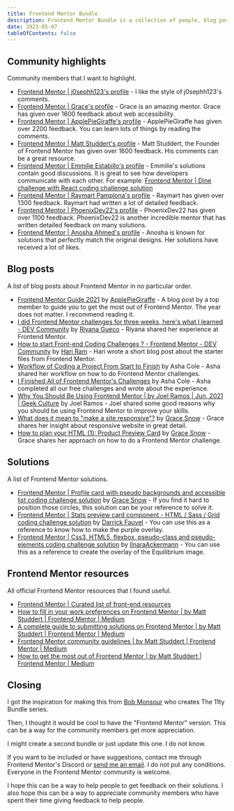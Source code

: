 ```yaml
---
title: Frontend Mentor Bundle
description: Frontend Mentor Bundle is a collection of people, blog posts, solutions, and resources about Frontend Mentor.
date: 2023-05-07
tableOfContents: false
---
```


## Community highlights

Community members that I want to highlight.

- [Frontend Mentor | j0sephh123's profile](https://www.frontendmentor.io/profile/j0sephh123) - I like the style of j0sephh123's comments.
- [Frontend Mentor | Grace's profile](https://www.frontendmentor.io/profile/grace-snow) - Grace is an amazing mentor. Grace has given over 1600 feedback about web accessibility.
- [Frontend Mentor | ApplePieGiraffe's profile](https://www.frontendmentor.io/profile/ApplePieGiraffe) - ApplePieGiraffe has given over 2200 feedback. You can learn lots of things by reading the comments.
- [Frontend Mentor | Matt Studdert's profile](https://www.frontendmentor.io/profile/mattstuddert) - Matt Studdert, the Founder of Frontend Mentor has given over 1600 feedback. His comments can be a great resource.
- [Frontend Mentor | Emmilie Estabillo's profile](https://www.frontendmentor.io/profile/emestabillo/) - Emmilie's solutions contain good discussions. It is great to see how developers communicate with each other. For example: [Frontend Mentor | Dine challenge with React coding challenge solution](https://www.frontendmentor.io/solutions/dine-challenge-with-react-_eJkiPAso)
- [Frontend Mentor | Raymart Pamplona's profile](https://www.frontendmentor.io/profile/pikapikamart/comments) - Raymart has given over 1300 feedback. Raymart had written a lot of detailed feedback.
- [Frontend Mentor | PhoenixDev22's profile](https://www.frontendmentor.io/profile/PhoenixDev22/comments) - PhoenixDev22 has given over 1100 feedback. PhoenixDev22 is another incredible mentor that has written detailed feedback on many solutions.
- [Frontend Mentor | Anosha Ahmed's profile](https://www.frontendmentor.io/profile/anoshaahmed) - Anosha is known for solutions that perfectly match the original designs. Her solutions have received a lot of likes.

## Blog posts

A list of blog posts about Frontend Mentor in no particular order.

- [Frontend Mentor Guide 2021](https://applepiegiraffe.hashnode.dev/frontend-mentor-guide-2021) by [ApplePieGiraffe](https://www.frontendmentor.io/profile/ApplePieGiraffe) - A blog post by a top member to guide you to get the most out of Frontend Mentor. The year does not matter. I recommend reading it.
- [I did Frontend Mentor challenges for three weeks, here's what I learned - DEV Community](https://dev.to/riyanagueco/i-did-frontend-mentor-challenges-for-three-weeks-here-s-what-i-learned-3j01) by [Riyana Gueco](https://www.frontendmentor.io/profile/rngueco) - Riyana shared her experience at Frontend Mentor.
- [How to start Front-end Coding Challenges ? - Frontend Mentor - DEV Community](https://dev.to/hariramjp777/how-to-start-front-end-coding-challenges-frontend-mentor-2aa9) by [Hari Ram](https://www.frontendmentor.io/profile/hariramjp777) - Hari wrote a short blog post about the starter files from Frontend Mentor.
- [Workflow of Coding a Project From Start to Finish](https://ashavive.hashnode.dev/workflow-of-coding-a-project-from-start-to-finish) by Asha Cole - Asha shared her workflow on how to do Frontend Mentor challenges.
- [I Finished All of Frontend Mentor's Challenges](https://ashavive.hashnode.dev/i-finished-all-of-frontend-mentors-challenges) by Asha Cole - Asha completed all our free challenges and wrote about the experience.
- [Why You Should Be Using Frontend Mentor | by Joel Ramos | Jun, 2021 | Geek Culture](https://scribe.rip/geekculture/why-you-should-be-using-frontend-mentor-e0d84029c0d2) by Joel Ramos - Joel shared some good reasons why you should be using Frontend Mentor to improve your skills.
- [What does it mean to "make a site responsive"?](https://fedmentor.dev/posts/responsive-meaning/) by [Grace Snow](https://www.frontendmentor.io/profile/grace-snow) - Grace shares her insight about responsive website in great detail.
- [How to plan your HTML (1): Product Preview Card](https://fedmentor.dev/posts/html-plan-product-preview/) by [Grace Snow](https://www.frontendmentor.io/profile/grace-snow) - Grace shares her approach on how to do a Frontend Mentor challenge.

## Solutions

A list of Frontend Mentor solutions.

- [Frontend Mentor | Profile card with pseudo backgrounds and accessible list coding challenge solution](https://www.frontendmentor.io/solutions/profile-card-with-pseudo-backgrounds-and-accessible-list-577BPZiIm) by [Grace Snow](https://www.frontendmentor.io/profile/grace-snow) - If you find it hard to position those circles, this solution can be your reference to solve it.
- [Frontend Mentor | Stats preview card component - HTML / Sass / Grid coding challenge solution](https://www.frontendmentor.io/solutions/stats-preview-card-component-html-and-sass-rDQsqj-37) by [Darrick Fauvel](https://www.frontendmentor.io/profile/DarrickFauvel) - You can use this as a reference to know how to make the purple overlay.
- [Frontend Mentor | Css3, HTML5, flexbox, pseudo-class and pseudo-elements coding challenge solution](https://www.frontendmentor.io/solutions/css3-html5-flexbox-pseudoclass-and-pseudoelements-V2Hynmvuth) by [IlnaraAckermann](https://www.frontendmentor.io/profile/IlnaraAckermann) - You can use this as a reference to create the overlay of the Equilibrium image.

## Frontend Mentor resources

All official Frontend Mentor resources that I found useful.

- [Frontend Mentor | Curated list of front-end resources](https://www.frontendmentor.io/resources)
- [How to fill in your work preferences on Frontend Mentor | by Matt Studdert | Frontend Mentor | Medium](https://scribe.rip/frontend-mentor/how-to-fill-in-your-work-preferences-on-frontend-mentor-f15fecd14a55)
- [A complete guide to submitting solutions on Frontend Mentor | by Matt Studdert | Frontend Mentor | Medium](https://scribe.rip/frontend-mentor/a-complete-guide-to-submitting-solutions-on-frontend-mentor-ac6384162248)
- [Frontend Mentor community guidelines | by Matt Studdert | Frontend Mentor | Medium](https://scribe.rip/frontend-mentor/frontend-mentor-community-guidelines-44303cc38aa6)
- [How to get the most out of Frontend Mentor | by Matt Studdert | Frontend Mentor | Medium](https://scribe.rip/frontend-mentor/how-to-get-the-most-out-of-frontend-mentor-bdd6fdc25cb8)

## Closing

I got the inspiration for making this from [Bob Monsour](https://www.bobmonsour.com/about) who creates The 11ty Bundle series.

Then, I thought it would be cool to have the "Frontend Mentor" version. This can be a way for the community members get more appreciation.

I might create a second bundle or just update this one. I do not know.

If you want to be included or have suggestions, contact me through Frontend Mentor's Discord or [send me an email](mailto:venusbumi2@gmail.com). I do not put any conditions. Everyone in the Frontend Mentor community is welcome.

I hope this can be a way to help people to get feedback on their solutions. I also hope this can be a way to appreciate community members who have spent their time giving feedback to help people.
